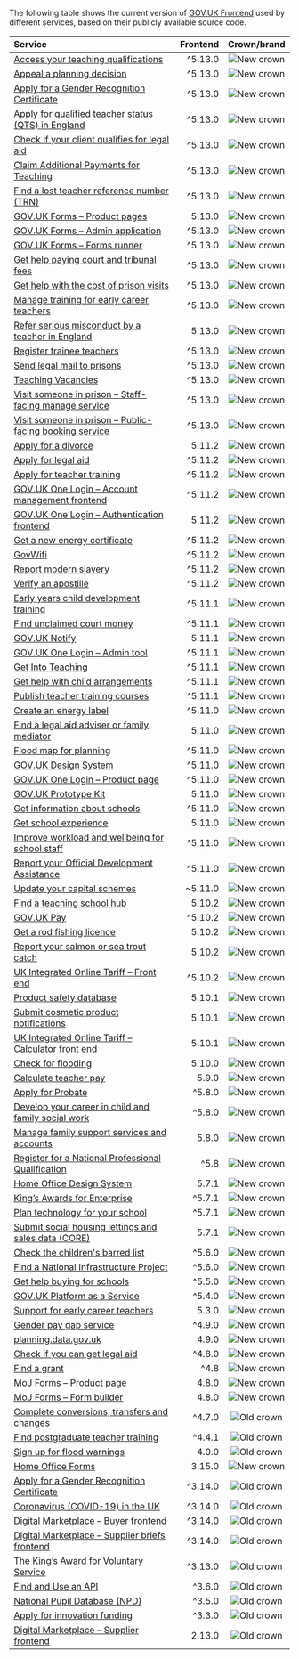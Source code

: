 The following table shows the current version of [GOV.UK Frontend](https://github.com/alphagov/govuk-frontend) used by different services, based on their publicly available source code.

| Service | Frontend | Crown/brand |
| :------ | -------------------: | :---------------: |
| [Access your teaching qualifications](https://github.com/DFE-Digital/access-your-teaching-qualifications/) | ^5.13.0 | ![New crown](assets/new-crown.svg#rebrand) |
| [Appeal a planning decision](https://github.com/Planning-Inspectorate/appeal-planning-decision/) | ^5.13.0 | ![New crown](assets/new-crown.svg#rebrand) |
| [Apply for a Gender Recognition Certificate](https://github.com/ministryofjustice/grc-app/) | ^5.13.0 | ![New crown](assets/new-crown.svg#rebrand) |
| [Apply for qualified teacher status (QTS) in England](https://github.com/DFE-Digital/apply-for-qualified-teacher-status/) | ^5.13.0 | ![New crown](assets/new-crown.svg#rebrand) |
| [Check if your client qualifies for legal aid](https://github.com/ministryofjustice/laa-estimate-financial-eligibility-for-legal-aid/) | ^5.13.0 | ![New crown](assets/new-crown.svg#rebrand) |
| [Claim Additional Payments for Teaching](https://github.com/DFE-Digital/claim-additional-payments-for-teaching/) | ^5.13.0 | ![New crown](assets/new-crown.svg#rebrand) |
| [Find a lost teacher reference number (TRN)](https://github.com/DFE-Digital/find-a-lost-trn/) | ^5.13.0 | ![New crown](assets/new-crown.svg#rebrand) |
| [GOV.UK Forms – Product pages](https://github.com/alphagov/forms-product-page/) | 5.13.0 | ![New crown](assets/new-crown.svg#rebrand) |
| [GOV.UK Forms – Admin application](https://github.com/alphagov/forms-admin/) | ^5.13.0 | ![New crown](assets/new-crown.svg#rebrand) |
| [GOV.UK Forms – Forms runner](https://github.com/alphagov/forms-runner/) | ^5.13.0 | ![New crown](assets/new-crown.svg#rebrand) |
| [Get help paying court and tribunal fees](https://github.com/ministryofjustice/hwf-publicapp/) | ^5.13.0 | ![New crown](assets/new-crown.svg#rebrand) |
| [Get help with the cost of prison visits](https://github.com/ministryofjustice/help-with-prison-visits-external/) | ^5.13.0 | ![New crown](assets/new-crown.svg#rebrand) |
| [Manage training for early career teachers](https://github.com/DFE-Digital/early-careers-framework/) | ^5.13.0 | ![New crown](assets/new-crown.svg#rebrand) |
| [Refer serious misconduct by a teacher in England](https://github.com/DFE-Digital/refer-serious-misconduct/) | 5.13.0 | ![New crown](assets/new-crown.svg#rebrand) |
| [Register trainee teachers](https://github.com/DFE-Digital/register-trainee-teachers/) | ^5.13.0 | ![New crown](assets/new-crown.svg#rebrand) |
| [Send legal mail to prisons](https://github.com/ministryofjustice/send-legal-mail-to-prisons/) | ^5.13.0 | ![New crown](assets/new-crown.svg#rebrand) |
| [Teaching Vacancies](https://github.com/DFE-Digital/teaching-vacancies/) | ^5.13.0 | ![New crown](assets/new-crown.svg#rebrand) |
| [Visit someone in prison – Staff-facing manage service](https://github.com/ministryofjustice/book-a-prison-visit-staff-ui/) | ^5.13.0 | ![New crown](assets/new-crown.svg#rebrand) |
| [Visit someone in prison – Public-facing booking service](https://github.com/ministryofjustice/hmpps-book-a-prison-visit-ui/) | ^5.13.0 | ![New crown](assets/new-crown.svg#rebrand) |
| [Apply for a divorce](https://github.com/hmcts/nfdiv-frontend/) | 5.11.2 | ![New crown](assets/new-crown.svg#rebrand) |
| [Apply for legal aid](https://github.com/ministryofjustice/laa-apply-for-legal-aid/) | ^5.11.2 | ![New crown](assets/new-crown.svg#rebrand) |
| [Apply for teacher training](https://github.com/DFE-Digital/apply-for-teacher-training/) | ^5.11.2 | ![New crown](assets/new-crown.svg#rebrand) |
| [GOV.UK One Login – Account management frontend](https://github.com/govuk-one-login/di-account-management-frontend/) | ^5.11.2 | ![New crown](assets/new-crown.svg#rebrand) |
| [GOV.UK One Login – Authentication frontend](https://github.com/govuk-one-login/authentication-frontend/) | 5.11.2 | ![New crown](assets/new-crown.svg#rebrand) |
| [Get a new energy certificate](https://github.com/communitiesuk/epb-frontend/) | ^5.11.2 | ![New crown](assets/new-crown.svg#rebrand) |
| [GovWifi](https://github.com/alphagov/govwifi-product-page/) | ^5.11.2 | ![New crown](assets/new-crown.svg#rebrand) |
| [Report modern slavery](https://github.com/UKHomeOffice/modern-slavery/) | ^5.11.2 | ![New crown](assets/new-crown.svg#rebrand) |
| [Verify an apostille](https://github.com/UKForeignOffice/verify-apostille-service/) | ^5.11.2 | ![New crown](assets/new-crown.svg#rebrand) |
| [Early years child development training](https://github.com/DFE-Digital/early-years-foundation-recovery/) | ^5.11.1 | ![New crown](assets/new-crown.svg#rebrand) |
| [Find unclaimed court money](https://github.com/ministryofjustice/find-unclaimed-court-money/) | ^5.11.1 | ![New crown](assets/new-crown.svg#rebrand) |
| [GOV.UK Notify](https://github.com/alphagov/notifications-admin/) | 5.11.1 | ![New crown](assets/new-crown.svg#rebrand) |
| [GOV.UK One Login – Admin tool](https://github.com/govuk-one-login/onboarding-self-service-experience/tree/main/express/) | ^5.11.1 | ![New crown](assets/new-crown.svg#rebrand) |
| [Get Into Teaching](https://github.com/DFE-Digital/get-into-teaching-app/) | ^5.11.1 | ![New crown](assets/new-crown.svg#rebrand) |
| [Get help with child arrangements](https://github.com/ministryofjustice/help-with-child-arrangements/) | ^5.11.1 | ![New crown](assets/new-crown.svg#rebrand) |
| [Publish teacher training courses](https://github.com/DFE-Digital/publish-teacher-training/) | ^5.11.1 | ![New crown](assets/new-crown.svg#rebrand) |
| [Create an energy label](https://github.com/UKGovernmentBEIS/energy-label-service/) | ^5.11.0 | ![New crown](assets/new-crown.svg#rebrand) |
| [Find a legal aid adviser or family mediator](https://github.com/ministryofjustice/fala/) | 5.11.0 | ![New crown](assets/new-crown.svg#rebrand) |
| [Flood map for planning](https://github.com/DEFRA/fmp-app/) | ^5.11.0 | ![New crown](assets/new-crown.svg#rebrand) |
| [GOV.UK Design System](https://github.com/alphagov/govuk-design-system/) | ^5.11.0 | ![New crown](assets/new-crown.svg#rebrand) |
| [GOV.UK One Login – Product page](https://github.com/govuk-one-login/onboarding-product-page/) | ^5.11.0 | ![New crown](assets/new-crown.svg#rebrand) |
| [GOV.UK Prototype Kit](https://github.com/alphagov/govuk-prototype-kit/) | 5.11.0 | ![New crown](assets/new-crown.svg#rebrand) |
| [Get information about schools](https://github.com/DFE-Digital/get-information-about-schools/tree/main/Web/Edubase.Web.UI/) | ^5.11.0 | ![New crown](assets/new-crown.svg#rebrand) |
| [Get school experience](https://github.com/DFE-Digital/schools-experience/) | 5.11.0 | ![New crown](assets/new-crown.svg#rebrand) |
| [Improve workload and wellbeing for school staff](https://github.com/DFE-Digital/improve-workload-and-wellbeing-for-school-staff/) | ^5.11.0 | ![New crown](assets/new-crown.svg#rebrand) |
| [Report your Official Development Assistance](https://github.com/UKGovernmentBEIS/beis-report-official-development-assistance/) | ^5.11.0 | ![New crown](assets/new-crown.svg#rebrand) |
| [Update your capital schemes](https://github.com/acteng/update-your-capital-schemes/) | ~5.11.0 | ![New crown](assets/new-crown.svg#rebrand) |
| [Find a teaching school hub](https://github.com/DFE-Digital/teaching-school-hub-finder/) | 5.10.2 | ![New crown](assets/new-crown.svg#rebrand) |
| [GOV.UK Pay](https://github.com/alphagov/pay-frontend/) | ^5.10.2 | ![New crown](assets/new-crown.svg#rebrand) |
| [Get a rod fishing licence](https://github.com/DEFRA/rod-licensing/tree/main/packages/gafl-webapp-service/) | 5.10.2 | ![New crown](assets/new-crown.svg#rebrand) |
| [Report your salmon or sea trout catch](https://github.com/DEFRA/rod-catch-returns-frontend/) | 5.10.2 | ![New crown](assets/new-crown.svg#rebrand) |
| [UK Integrated Online Tariff – Front end](https://github.com/trade-tariff/trade-tariff-frontend/) | ^5.10.2 | ![New crown](assets/new-crown.svg#rebrand) |
| [Product safety database](https://github.com/UKGovernmentBEIS/beis-opss-psd/) | 5.10.1 | ![New crown](assets/new-crown.svg#rebrand) |
| [Submit cosmetic product notifications](https://github.com/UKGovernmentBEIS/beis-opss-cosmetics/tree/main/cosmetics-web/) | 5.10.1 | ![New crown](assets/new-crown.svg#rebrand) |
| [UK Integrated Online Tariff – Calculator front end](https://github.com/trade-tariff/trade-tariff-duty-calculator/) | 5.10.1 | ![New crown](assets/new-crown.svg#rebrand) |
| [Check for flooding](https://github.com/DEFRA/flood-app/) | 5.10.0 | ![New crown](assets/new-crown.svg#rebrand) |
| [Calculate teacher pay](https://github.com/DFE-Digital/teacher-pay-calculator/) | 5.9.0 | ![New crown](assets/new-crown.svg) |
| [Apply for Probate](https://github.com/hmcts/probate-frontend/) | ^5.8.0 | ![New crown](assets/new-crown.svg) |
| [Develop your career in child and family social work](https://github.com/DFE-Digital/childrens-social-care-cpd/tree/main/Childrens-Social-Care-CPD/) | ^5.8.0 | ![New crown](assets/new-crown.svg) |
| [Manage family support services and accounts](https://github.com/DFE-Digital/fh-services/tree/main/src/shared/web-components/src/familyhubs-frontend/) | 5.8.0 | ![New crown](assets/new-crown.svg) |
| [Register for a National Professional Qualification](https://github.com/DFE-Digital/npq-registration/) | ^5.8 | ![New crown](assets/new-crown.svg) |
| [Home Office Design System](https://github.com/UKHomeOffice/home-office-design-system/tree/main/components/page/) | 5.7.1 | ![New crown](assets/new-crown.svg) |
| [King’s Awards for Enterprise](https://github.com/bitzesty/qae/) | ^5.7.1 | ![New crown](assets/new-crown.svg) |
| [Plan technology for your school](https://github.com/DFE-Digital/plan-technology-for-your-school/tree/main/src/Dfe.PlanTech.Web.Node/) | ^5.7.1 | ![New crown](assets/new-crown.svg) |
| [Submit social housing lettings and sales data (CORE)](https://github.com/communitiesuk/submit-social-housing-lettings-and-sales-data/) | 5.7.1 | ![New crown](assets/new-crown.svg) |
| [Check the children's barred list](https://github.com/DFE-Digital/check-childrens-barred-list/) | ^5.6.0 | ![New crown](assets/new-crown.svg) |
| [Find a National Infrastructure Project](https://github.com/Planning-Inspectorate/applications-service/) | ^5.6.0 | ![New crown](assets/new-crown.svg) |
| [Get help buying for schools](https://github.com/DFE-Digital/buy-for-your-school/) | ^5.5.0 | ![New crown](assets/new-crown.svg) |
| [GOV.UK Platform as a Service](https://github.com/alphagov/paas-product-pages/) | ^5.4.0 | ![New crown](assets/new-crown.svg) |
| [Support for early career teachers](https://github.com/DFE-Digital/support-for-early-career-teachers/) | 5.3.0 | ![New crown](assets/new-crown.svg) |
| [Gender pay gap service](https://github.com/cabinetoffice/gender-pay-gap/tree/main/GenderPayGap.WebUI/) | ^4.9.0 | ![New crown](assets/new-crown.svg) |
| [planning.data.gov.uk](https://github.com/digital-land/digital-land.info/) | 4.9.0 | ![New crown](assets/new-crown.svg) |
| [Check if you can get legal aid](https://github.com/ministryofjustice/cla_public/) | ^4.8.0 | ![New crown](assets/new-crown.svg) |
| [Find a grant](https://github.com/cabinetoffice/gap-find-apply-web/tree/main/packages/applicant/) | ^4.8 | ![New crown](assets/new-crown.svg) |
| [MoJ Forms – Product page](https://github.com/ministryofjustice/formbuilder-product-page/) | 4.8.0 | ![New crown](assets/new-crown.svg) |
| [MoJ Forms – Form builder](https://github.com/ministryofjustice/fb-editor/) | 4.8.0 | ![New crown](assets/new-crown.svg) |
| [Complete conversions, transfers and changes](https://github.com/DFE-Digital/dfe-complete-conversions-transfers-and-changes/) | ^4.7.0 | ![Old crown](assets/old-crown.svg) |
| [Find postgraduate teacher training](https://github.com/DFE-Digital/find-teacher-training/) | ^4.4.1 | ![Old crown](assets/old-crown.svg) |
| [Sign up for flood warnings](https://github.com/DEFRA/flood-xws-contact-web/) | 4.0.0 | ![Old crown](assets/old-crown.svg) |
| [Home Office Forms](https://github.com/UKHomeOfficeForms/hof/) | 3.15.0 | ![New crown](assets/new-crown.svg) |
| [Apply for a Gender Recognition Certificate](https://github.com/cabinetoffice/grc-app/) | ^3.14.0 | ![Old crown](assets/old-crown.svg) |
| [Coronavirus (COVID-19) in the UK ](https://github.com/publichealthengland/coronavirus-dashboard/) | ^3.14.0 | ![Old crown](assets/old-crown.svg) |
| [Digital Marketplace – Buyer frontend](https://github.com/Crown-Commercial-Service/digitalmarketplace-buyer-frontend/) | ^3.14.0 | ![Old crown](assets/old-crown.svg) |
| [Digital Marketplace – Supplier briefs frontend](https://github.com/Crown-Commercial-Service/digitalmarketplace-briefs-frontend/) | ^3.14.0 | ![Old crown](assets/old-crown.svg) |
| [The King’s Award for Voluntary Service](https://github.com/bitzesty/qavs-v2/) | ^3.13.0 | ![Old crown](assets/old-crown.svg) |
| [Find and Use an API](https://github.com/DFE-Digital/eapim-developer-hub/) | ^3.6.0 | ![Old crown](assets/old-crown.svg) |
| [National Pupil Database (NPD)](https://github.com/DFE-Digital/npd-find-and-explore/) | ^3.5.0 | ![Old crown](assets/old-crown.svg) |
| [Apply for innovation funding](https://github.com/InnovateUKGitHub/innovation-funding-service/tree/main/ifs-web-service/) | ^3.3.0 | ![Old crown](assets/old-crown.svg) |
| [Digital Marketplace – Supplier frontend](https://github.com/Crown-Commercial-Service/digitalmarketplace-supplier-frontend/) | 2.13.0 | ![Old crown](assets/old-crown.svg) |

